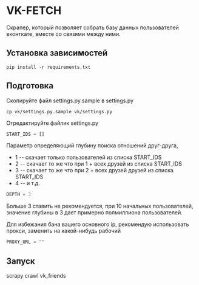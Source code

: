 VK-FETCH
=======

Скрапер, который позволяет собрать базу данных пользователей вконткате, вместе со связями между ними.

Установка зависимостей
----------------------

```
pip install -r requirements.txt
```

Подготовка
----------

Скопируйте файл settings.py.sample в settings.py

```
cp vk/settings.py.sample vk/settings.py
```


Отредактируйте файлик settings.py



```python
START_IDS = [] 
```


Параметр определяющий глубину поиска отношений друг-друга,

* 1 -- скачает только пользователей из списка START_IDS
* 2 -- скачает то же что при 1 + всех друзей из списка START_IDS
* 3 -- скачает то же что при 2 + всех друзей друзей из списка START_IDS
* 4 -- и т.д.

```python
DEPTH = 3
```

Больше 3 ставить не рекомендуется, при 10 начальных пользователей, значение глубины в 3 дает примерно полмиллиона пользователей.


Для избежания бана вашего основного ip, рекомендую использовать прокси, заменить на какой-нибудь рабочий

```python
PROXY_URL = ""
```

Запуск
------

scrapy crawl vk_friends